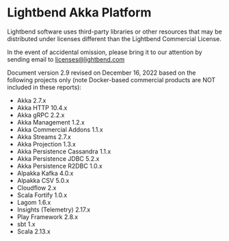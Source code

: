 # Lightbend Akka Platform
									
Lightbend software uses third-party libraries or other resources that may be distributed under licenses different than the Lightbend Commercial License.									
									
In the event of accidental omission, please bring it to our attention by sending email to licenses@lightbend.com									
									
Document version 2.9 revised on December 16, 2022 based on the following projects only (note Docker-based commercial products are NOT included in these reports):									

* Akka 2.7.x								
* Akka HTTP 10.4.x								
* Akka gRPC 2.2.x								
* Akka Management 1.2.x								
* Akka Commercial Addons 1.1.x								
* Akka Streams 2.7.x								
* Akka Projection 1.3.x								
* Akka Persistence Cassandra 1.1.x								
* Akka Persistence JDBC 5.2.x								
* Akka Persistence R2DBC 1.0.x								
* Alpakka Kafka 4.0.x								
* Alpakka CSV 5.0.x								
* Cloudflow 2.x								
* Scala Fortify 1.0.x								
* Lagom 1.6.x								
* Insights (Telemetry) 2.17.x								
* Play Framework 2.8.x								
* sbt 1.x								
* Scala 2.13.x								
									
									




